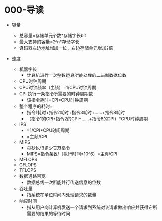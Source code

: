 # 000-导读

- 容量
    - 总容量=存储单元个数*存储字长bit
    - 最大支持的容量=2^n*存储字长
    - 译码器左边地址增加一位，右边存储单元增加2倍

- 速度
    - 机器字长
        - 计算机进行一次整数运算所能处理的二进制数据位数
    - CPU时钟周期
    - CPU时钟频率（主频）=1/CPU时钟周期
    - CPI 执行一条指令所需要的时钟周期数
        - 该指令耗时=CPI*CPU时钟周期
    - 整个程序的耗时=
        - 指令1耗时+指令2耗时+指令3耗时+……+指令8耗时
        - （指令1的CPI+指令2的CPI+……+指令8的CPI）*CPU时钟周期
    - IPS
        - =1/CPI*CPU时间周期
        - =主频/CPI
    - MIPS
        - ​每秒执行多少百万指令
        - MIPS=指令条数/（执行时间*10^6）=主频/CPI
    - MFLOPS
    - GFLOPS
    - TFLOPS
    - 数据通路带宽
        - 数据总线一次所能并行传送信息的位数
    - 吞吐量
        - 指系统在单位时间内处理请求的数量
    - 响应时间
        - 指从用户向计算机发送一个请求到系统对该请求做出响应并获得它所需要的结果的等待时间
